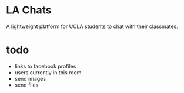 # LA Chats

A lightweight platform for UCLA students to chat with their classmates.

# todo

* links to facebook profiles
* users currently in this room
* send images
* send files
